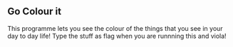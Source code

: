 ## Go Colour it

This programme lets you see the colour of the things that you see in your day to day life! 
Type the stuff as flag when you are runnning this and viola!
